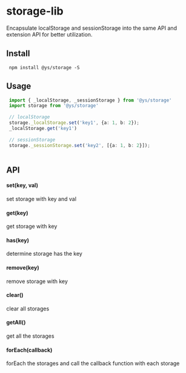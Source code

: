 # storage-lib

Encapsulate localStorage and sessionStorage into the same API and extension API for better utilization.

## Install

```
 npm install @ys/storage -S
```

## Usage

```ts
 import { _localStorage, _sessionStorage } from '@ys/storage'
 import storage from '@ys/storage'
 
 // localStorage
 storage._localStorage.set('key1', {a: 1, b: 2});
 _localStorage.get('key1')
 
 // sessionStorage
 storage._sessionStorage.set('key2', [{a: 1, b: 2}]);
 
```

## API

#### set(key, val)

set storage with key and val

#### get(key)

get storage with key

#### has(key)

determine storage has the key

#### remove(key)

remove storage with key

#### clear()

clear all storages

#### getAll()

get all the storages

#### forEach(callback)

forEach the storages and call the callback function with each storage
